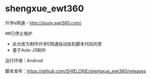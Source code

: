 # shengxue_ewt360
升学e网通 - http://study.ewt360.com/

##已停止维护

- 此仓库为制作升学E网通自动挂机脚本代码托管
- 基于Auto JS制作
    
运行环境：Android


脚本发布：https://github.com/SHIELDXIE/shengxue_ewt360/releases








